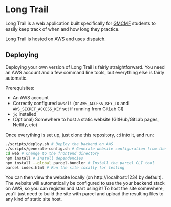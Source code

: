 # Long Trail

Long Trail is a web application built specifically for [GMCMF](https://gmcmf.org) students to easily keep track of when and how long they practice.

Long Trail is hosted on AWS and uses [dispatch](https://github.com/flick-web/dispatch).

## Deploying

Deploying your own version of Long Trail is fairly straightforward. You need an AWS account and a few command line tools, but everything else is fairly automatic.

Prerequisites:

- An AWS account
- Correctly configured `awscli` (or `AWS_ACCESS_KEY_ID` and `AWS_SECRET_ACCESS_KEY` set if running from GitLab CI)
- `jq` installed
- (Optional) Somewhere to host a static website (GitHub/GitLab pages, Netlify, etc)

Once everything is set up, just clone this repository, `cd` into it, and run:

```sh
./scripts/deploy.sh # Deploy the backend on AWS
./scripts/generate-config.sh # Generate website configuration from the deployed backend
cd web # Change to the frontend directory
npm install # Install dependencies
npm install --global parcel-bundler # Install the parcel CLI tool
parcel index.html # Run the site locally for testing
```

You can then view the website locally (on http://localhost:1234 by default). The website will automatically be configured to use the your backend stack on AWS, so you can register and start using it! To host the site somewhere, you'll just need to build the site with parcel and upload the resulting files to any kind of static site host.
